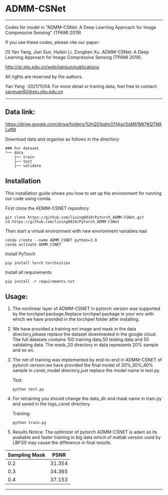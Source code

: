 # ADMM-CSNet

***********************************************************************************************************

Codes for model in "ADMM-CSNet: A Deep Learning Approach for Image Compressive Sensing" (TPAMI 2019)
 
If you use these codes, please cite our paper:

[1] Yan Yang, Jian Sun, Huibin Li, Zongben Xu. ADMM-CSNet: A Deep Learning Approach for Image Compressive Sensing (TPAMI 2019).

http://gr.xjtu.edu.cn/web/jiansun/publications

All rights are reserved by the authors.

Yan Yang -2021/11/04. For more detail or traning data, feel free to contact: yangyan92@stu.xjtu.edu.cn


***********************************************************************************************************



## Data link: 
https://drive.google.com/drive/folders/1UhQ01pdmO11Agc5sM61Mt7KQTN9LytNt

Download data and organise as follows in the directory:
```
### For dataset         
└── data
    ├── train
    ├── test
    ├── validate
```
## Installation
This installation guide shows you how to set up the environment for running our code using conda.

First clone the ADMM-CSNET repository
```
git clone https://github.com/lixing0810/Pytorch_ADMM-CSNet.git
cd https://github.com/lixing0810/Pytorch_ADMM-CSNet
```
Then start a virtual environment with new environment variables nad
```
conda create --name ADMM_CSNET python=3.9
conda activate ADMM_CSNET 
```
Install PyTorch 
```
pip install torch torchvision
```
Install all requirements
```
pip install -r requirements.txt
```

## Usage:

1. The nonlinear layer of ADMM-CSNET in pytorch version was supported by the torchpwl package.Replace torchpwl package in your env with which we have provided in the torchpwl folder after installing. 

2. We have provided a training mri image and mask in the data directory,please replace the dataset downlowded in the google cloud.
   The full datasets contains 100 training data,50 testing data and 50 validating data.
   The mask_20 directory in data represents 20% sample and so on.

3. The net of training was implemented by end-to-end in ADMM-CSNET of pytorch version.we have provided the final model of 20%,30%,40% sample in csnet_model directory,just replace the model name in test.py.

	Test:
	```
	python test.py
	```
 
4. For retraining you should change the data_dir and mask name in train.py and saved in the logs_csnet directory.  

	Training:
	```
	python train.py
	```
 
5. Results
   Notice:
 The optimizer of pytorch ADMM-CSNET is adam as its avaliable and faster training in big data which of matlab version used by LBFGS may cause the difference in final results.
 
| Sampling Mask | PSNR |
| ------ | ------ |
| 0.2 | 31.354 |
| 0.3 | 34.365 |
| 0.4 | 37.153 |

***********************************************************************************************************

